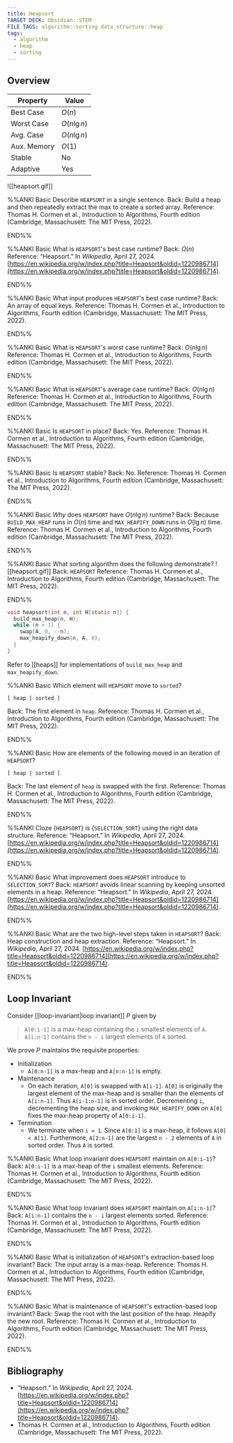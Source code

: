 ```yaml
---
title: Heapsort
TARGET DECK: Obsidian::STEM
FILE TAGS: algorithm::sorting data_structure::heap
tags:
  - algorithm
  - heap
  - sorting
---
```


## Overview

| Property    | Value        |
| ----------- | ------------ |
| Best Case   | $O(n)$       |
| Worst Case  | $O(n\lg{n})$ |
| Avg. Case   | $O(n\lg{n})$ |
| Aux. Memory | $O(1)$       |
| Stable      | No           |
| Adaptive    | Yes          |

![[heapsort.gif]]

%%ANKI
Basic
Describe `HEAPSORT` in a single sentence.
Back: Build a heap and then repeatedly extract the max to create a sorted array.
Reference: Thomas H. Cormen et al., Introduction to Algorithms, Fourth edition (Cambridge, Massachusett: The MIT Press, 2022).
<!--ID: 1714410566819-->
END%%

%%ANKI
Basic
What is `HEAPSORT`'s best case runtime?
Back: $\Omega(n)$
Reference: “Heapsort.” In _Wikipedia_, April 27, 2024. [https://en.wikipedia.org/w/index.php?title=Heapsort&oldid=1220986714](https://en.wikipedia.org/w/index.php?title=Heapsort&oldid=1220986714).
<!--ID: 1714410566821-->
END%%

%%ANKI
Basic
What input produces `HEAPSORT`'s best case runtime?
Back: An array of equal keys.
Reference: Thomas H. Cormen et al., Introduction to Algorithms, Fourth edition (Cambridge, Massachusett: The MIT Press, 2022).
<!--ID: 1714410566823-->
END%%

%%ANKI
Basic
What is `HEAPSORT`'s worst case runtime?
Back: $O(n\lg{n})$
Reference: Thomas H. Cormen et al., Introduction to Algorithms, Fourth edition (Cambridge, Massachusett: The MIT Press, 2022).
<!--ID: 1714410566825-->
END%%

%%ANKI
Basic
What is `HEAPSORT`'s average case runtime?
Back: $O(n\lg{n})$
Reference: Thomas H. Cormen et al., Introduction to Algorithms, Fourth edition (Cambridge, Massachusett: The MIT Press, 2022).
<!--ID: 1714410566826-->
END%%

%%ANKI
Basic
Is `HEAPSORT` in place?
Back: Yes.
Reference: Thomas H. Cormen et al., Introduction to Algorithms, Fourth edition (Cambridge, Massachusett: The MIT Press, 2022).
<!--ID: 1714410566828-->
END%%

%%ANKI
Basic
Is `HEAPSORT` stable?
Back: No.
Reference: Thomas H. Cormen et al., Introduction to Algorithms, Fourth edition (Cambridge, Massachusett: The MIT Press, 2022).
<!--ID: 1714410566829-->
END%%

%%ANKI
Basic
*Why* does `HEAPSORT` have $O(n\lg{n})$ runtime?
Back: Because `BUILD_MAX_HEAP` runs in $O(n)$ time and `MAX_HEAPIFY_DOWN` runs in $O(\lg{n})$ time.
Reference: Thomas H. Cormen et al., Introduction to Algorithms, Fourth edition (Cambridge, Massachusett: The MIT Press, 2022).
<!--ID: 1714410566831-->
END%%

%%ANKI
Basic
What sorting algorithm does the following demonstrate?
![[heapsort.gif]]
Back: `HEAPSORT`
Reference: Thomas H. Cormen et al., Introduction to Algorithms, Fourth edition (Cambridge, Massachusett: The MIT Press, 2022).
<!--ID: 1714410566833-->
END%%

```c
void heapsort(int n, int H[static n]) {
  build_max_heap(n, H);
  while (n > 1) {
    swap(A, 0, --n);
    max_heapify_down(n, A, 0);
  }
}
```

Refer to [[heaps]] for implementations of `build_max_heap` and `max_heapify_down`.

%%ANKI
Basic
Which element will `HEAPSORT` move to `sorted`?
```
[ heap | sorted ]
```
Back: The first element in `heap`.
Reference: Thomas H. Cormen et al., Introduction to Algorithms, Fourth edition (Cambridge, Massachusett: The MIT Press, 2022).
<!--ID: 1714410566834-->
END%%

%%ANKI
Basic
How are elements of the following moved in an iteration of `HEAPSORT`?
```
[ heap | sorted ]
```
Back: The last element of `heap` is swapped with the first.
Reference: Thomas H. Cormen et al., Introduction to Algorithms, Fourth edition (Cambridge, Massachusett: The MIT Press, 2022).
<!--ID: 1714410566836-->
END%%

%%ANKI
Cloze
{`HEAPSORT`} is {`SELECTION_SORT`} using the right data structure.
Reference: “Heapsort.” In _Wikipedia_, April 27, 2024. [https://en.wikipedia.org/w/index.php?title=Heapsort&oldid=1220986714](https://en.wikipedia.org/w/index.php?title=Heapsort&oldid=1220986714).
<!--ID: 1714410566838-->
END%%

%%ANKI
Basic
What improvement does `HEAPSORT` introduce to `SELECTION_SORT`?
Back: `HEAPSORT` avoids linear scanning by keeping unsorted elements in a heap.
Reference: “Heapsort.” In _Wikipedia_, April 27, 2024. [https://en.wikipedia.org/w/index.php?title=Heapsort&oldid=1220986714](https://en.wikipedia.org/w/index.php?title=Heapsort&oldid=1220986714).
<!--ID: 1714410566840-->
END%%

%%ANKI
Basic
What are the two high-level steps taken in `HEAPSORT`?
Back: Heap construction and heap extraction.
Reference: “Heapsort.” In _Wikipedia_, April 27, 2024. [https://en.wikipedia.org/w/index.php?title=Heapsort&oldid=1220986714](https://en.wikipedia.org/w/index.php?title=Heapsort&oldid=1220986714).
<!--ID: 1714410566841-->
END%%

## Loop Invariant

Consider [[loop-invariant|loop invariant]] $P$ given by

> `A[0:i-1]` is a max-heap containing the `i` smallest elements of `A`. `A[i:n-1]` contains the `n - i` largest elements of `A` sorted.

We prove $P$ maintains the requisite properties:

* Initialization
	* `A[0:n-1]` is a max-heap and `A[n:n-1]` is empty.
* Maintenance
	* On each iteration, `A[0]` is swapped with `A[i-1]`. `A[0]` is originally the largest element of the max-heap and is smaller than the elements of `A[i:n-1]`. Thus `A[i-1:n-1]` is in sorted order. Decrementing `i`, decrementing the heap size, and invoking `MAX_HEAPIFY_DOWN` on `A[0]` fixes the max-heap property of `A[0:i-1]`.
* Termination
	* We terminate when `i = 1`. Since `A[0:1]` is a max-heap, it follows `A[0] < A[1]`. Furthermore, `A[2:n-1]` are the largest `n - 2` elements of `A` in sorted order. Thus `A` is sorted.

%%ANKI
Basic
What loop invariant does `HEAPSORT` maintain on `A[0:i-1]`?
Back: `A[0:i-1]` is a max-heap of the `i` smallest elements.
Reference: Thomas H. Cormen et al., Introduction to Algorithms, Fourth edition (Cambridge, Massachusett: The MIT Press, 2022).
<!--ID: 1714840899537-->
END%%

%%ANKI
Basic
What loop invariant does `HEAPSORT` maintain on `A[i:n-1]`?
Back: `A[i:n-1]` contains the `n - i` largest elements sorted.
Reference: Thomas H. Cormen et al., Introduction to Algorithms, Fourth edition (Cambridge, Massachusett: The MIT Press, 2022).
<!--ID: 1714840899581-->
END%%

%%ANKI
Basic
What is initialization of `HEAPSORT`'s extraction-based loop invariant?
Back: The input array is a max-heap.
Reference: Thomas H. Cormen et al., Introduction to Algorithms, Fourth edition (Cambridge, Massachusett: The MIT Press, 2022).
<!--ID: 1714410566845-->
END%%

%%ANKI
Basic
What is maintenance of `HEAPSORT`'s extraction-based loop invariant?
Back: Swap the root with the last position of the heap. Heapify the new root.
Reference: Thomas H. Cormen et al., Introduction to Algorithms, Fourth edition (Cambridge, Massachusett: The MIT Press, 2022).
<!--ID: 1714410566846-->
END%%

## Bibliography

* “Heapsort.” In _Wikipedia_, April 27, 2024. [https://en.wikipedia.org/w/index.php?title=Heapsort&oldid=1220986714](https://en.wikipedia.org/w/index.php?title=Heapsort&oldid=1220986714).
* Thomas H. Cormen et al., Introduction to Algorithms, Fourth edition (Cambridge, Massachusett: The MIT Press, 2022).
